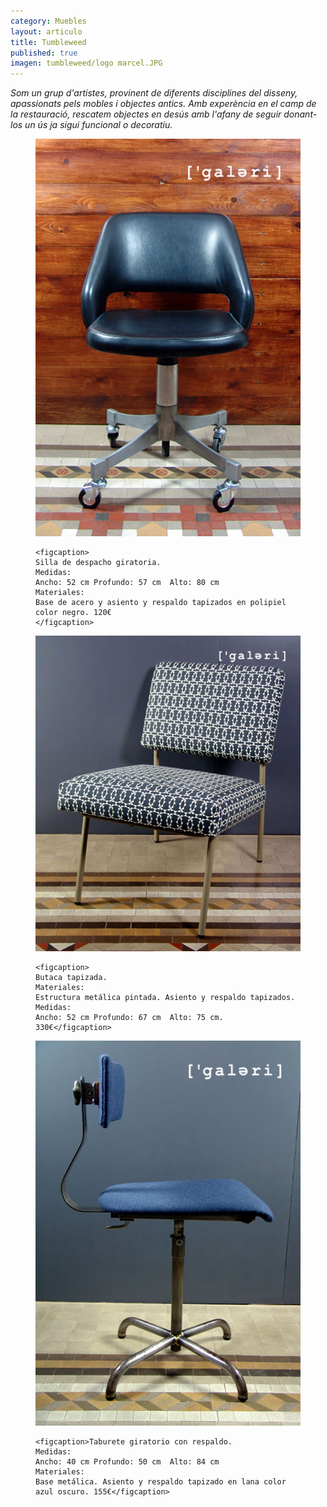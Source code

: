 ```yaml
---
category: Muebles
layout: articulo
title: Tumbleweed
published: true
imagen: tumbleweed/logo marcel.JPG
---
```


_Som un grup d'artistes, provinent de diferents disciplines del disseny, apassionats pels mobles i objectes antics.
Amb experència en el camp de la restauració, rescatem objectes en desús amb l'afany de seguir donant-los un ús ja sigui funcional o decoratiu._

<div class="figure-group row-4">

<figure>
	<a href="/images/tumbleweed/SILLA DE DESPACHO-WEB.jpg"><img src="/images/tumbleweed/SILLA DE DESPACHO-WEB.jpg" alt="image"></a>
	
	<figcaption>
    Silla de despacho giratoria.
    Medidas:
    Ancho: 52 cm Profundo: 57 cm  Alto: 80 cm
    Materiales: 
    Base de acero y asiento y respaldo tapizados en polipiel color negro. 120€
    </figcaption>
</figure>

<figure>
	<a href="/images/tumbleweed/BUTACA-WEB.jpg"><img src="/images/tumbleweed/BUTACA-WEB.jpg" alt="image"></a>
	
	<figcaption>
    Butaca tapizada.
    Materiales: 
    Estructura metálica pintada. Asiento y respaldo tapizados.
    Medidas:
    Ancho: 52 cm Profundo: 67 cm  Alto: 75 cm. 330€</figcaption>
</figure>

<figure>
	<a href="/images/tumbleweed/SILLA GIRATORIA-WEB.jpg"><img src="/images/tumbleweed/SILLA GIRATORIA-WEB.jpg" alt="image"></a>

	<figcaption>Taburete giratorio con respaldo.
    Medidas: 
    Ancho: 40 cm Profundo: 50 cm  Alto: 84 cm
    Materiales: 
    Base metálica. Asiento y respaldo tapizado en lana color azul oscuro. 155€</figcaption>
</figure>

</div>